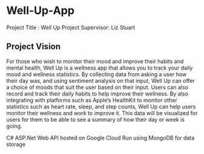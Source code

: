 # Well-Up-App
Project Title : Well Up
Project Supervisor: Liz Stuart

## Project Vision

For those who wish to monitor their mood and improve their habits and mental health, Well Up is a wellness app that allows you to track your daily mood and wellness statistics. By collecting data from asking a user how their day was, and using sentiment analysis on that input, Well Up can offer a choice of moods that suit the user based on their input. Users can also record and track their daily habits to help improve their wellness. By also integrating with platforms such as Apple’s HealthKit to monitor other statistics such as heart rate, sleep, and step counts, Well Up can help users monitor their wellness and work to improve it. This data will be visualized for users for them to be able to see a summary of how their day or week is going.



C# ASP.Net Web API hosted on Google Cloud Run using MongoDB for data storage
